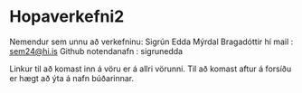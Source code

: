 # Hopaverkefni2

Nemendur sem unnu að verkefninu: 
Sigrún Edda Mýrdal Bragadóttir 
  hí mail : sem24@hi.is
  Github notendanafn : sigrunedda

Linkur til að komast inn á vöru er á allri vörunni.
Til að komast aftur á forsíðu er hægt að ýta á nafn búðarinnar.
